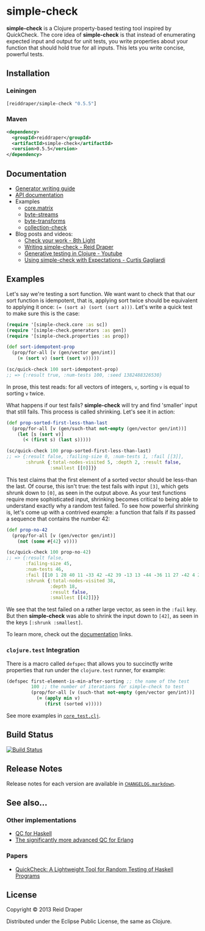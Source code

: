 # simple-check


__simple-check__ is a Clojure property-based testing tool inspired by QuickCheck.
The core idea of __simple-check__ is that instead of enumerating
expected input and output for unit tests, you write properties about your
function that should hold true for all inputs. This lets you write concise, powerful
tests.

## Installation

### Leiningen

```clojure
[reiddraper/simple-check "0.5.5"]
```

### Maven

```xml
<dependency>
  <groupId>reiddraper</groupId>
  <artifactId>simple-check</artifactId>
  <version>0.5.5</version>
</dependency>
```

## Documentation

  * [Generator writing guide](doc/intro.md)
  * [API documentation](http://reiddraper.github.io/simple-check)
  * Examples
    * [core.matrix](https://github.com/mikera/core.matrix/blob/c45ee6b551a50a509e668f46a1ae52ade2c52a82/src/test/clojure/clojure/core/matrix/properties.clj)
    * [byte-streams](https://github.com/ztellman/byte-streams/blob/b5f50a20c6237ae4e45046f72367ad658090c591/test/byte_streams_simple_check.clj)
    * [byte-transforms](https://github.com/ztellman/byte-transforms/blob/c5b9613eebac722447593530531b9aa7976a0592/test/byte_transforms_simple_check.clj)
    * [collection-check](https://github.com/ztellman/collection-check)
  * Blog posts and videos:
    * [Check your work - 8th Light](http://blog.8thlight.com/connor-mendenhall/2013/10/31/check-your-work.html)
    * [Writing simple-check - Reid Draper](http://reiddraper.com/writing-simple-check/)
    * [Generative testing in Clojure - Youtube](https://www.youtube.com/watch?v=u0TkAw8QqrQ)
    * [Using simple-check with Expectations - Curtis Gagliardi](http://curtis.io/posts/2013-12-28-using-simple-check-with-expectations.html)

## Examples

Let's say we're testing a sort function. We want want to check that that our
sort function is idempotent, that is, applying sort twice should be
equivalent to applying it once: `(= (sort a) (sort (sort a)))`. Let's write a
quick test to make sure this is the case:

```clojure
(require '[simple-check.core :as sc])
(require '[simple-check.generators :as gen])
(require '[simple-check.properties :as prop])

(def sort-idempotent-prop
  (prop/for-all [v (gen/vector gen/int)]
    (= (sort v) (sort (sort v)))))

(sc/quick-check 100 sort-idempotent-prop)
;; => {:result true, :num-tests 100, :seed 1382488326530}
```

In prose, this test reads: for all vectors of integers, `v`, sorting `v` is
equal to sorting `v` twice.

What happens if our test fails? __simple-check__ will try and find 'smaller'
input that still fails. This process is called shrinking. Let's see it in
action:

```clojure
(def prop-sorted-first-less-than-last
  (prop/for-all [v (gen/such-that not-empty (gen/vector gen/int))]
    (let [s (sort v)]
      (< (first s) (last s)))))

(sc/quick-check 100 prop-sorted-first-less-than-last)
;; => {:result false, :failing-size 0, :num-tests 1, :fail [[3]],
       :shrunk {:total-nodes-visited 5, :depth 2, :result false,
                :smallest [[0]]}}
```

This test claims that the first element of a sorted vector should be less-than
the last. Of course, this isn't true: the test fails with input `[3]`, which
gets shrunk down to `[0]`, as seen in the output above. As your test functions
require more sophisticated input, shrinking becomes critical to being able
to understand exactly why a random test failed. To see how powerful shrinking
is, let's come up with a contrived example: a function that fails if its
passed a sequence that contains the number 42:

```clojure
(def prop-no-42
  (prop/for-all [v (gen/vector gen/int)]
    (not (some #{42} v))))

(sc/quick-check 100 prop-no-42)
;; => {:result false,
       :failing-size 45,
       :num-tests 46,
       :fail [[10 1 28 40 11 -33 42 -42 39 -13 13 -44 -36 11 27 -42 4 21 -39]],
       :shrunk {:total-nodes-visited 38,
                :depth 18,
                :result false,
                :smallest [[42]]}}
```

We see that the test failed on a rather large vector, as seen in the `:fail`
key. But then __simple-check__ was able to shrink the input down to `[42]`, as
seen in the keys `[:shrunk :smallest]`.

To learn more, check out the [documentation](#documentation) links.

### `clojure.test` Integration

There is a macro called `defspec` that allows you to succinctly write
properties that run under the `clojure.test` runner, for example:

```clojure
(defspec first-element-is-min-after-sorting ;; the name of the test
         100 ;; the number of iterations for simple-check to test
         (prop/for-all [v (such-that not-empty (gen/vector gen/int))]
           (= (apply min v)
              (first (sorted v)))))
```

See more examples in [`core_test.clj`](test/simple_check/core_test.clj).

## Build Status

[![Build Status](https://secure.travis-ci.org/reiddraper/simple-check.png)](http://travis-ci.org/reiddraper/simple-check)

## Release Notes

Release notes for each version are available in [`CHANGELOG.markdown`](CHANGELOG.markdown).

## See also...

### Other implementations

- [QC for Haskell](http://hackage.haskell.org/package/QuickCheck)
- [The significantly more advanced QC for
  Erlang](http://www.quviq.com/index.html)

### Papers

- [QuickCheck: A Lightweight Tool for Random Testing of Haskell
  Programs](http://www.eecs.northwestern.edu/~robby/courses/395-495-2009-fall/quick.pdf)

## License

Copyright © 2013 Reid Draper

Distributed under the Eclipse Public License, the same as Clojure.
